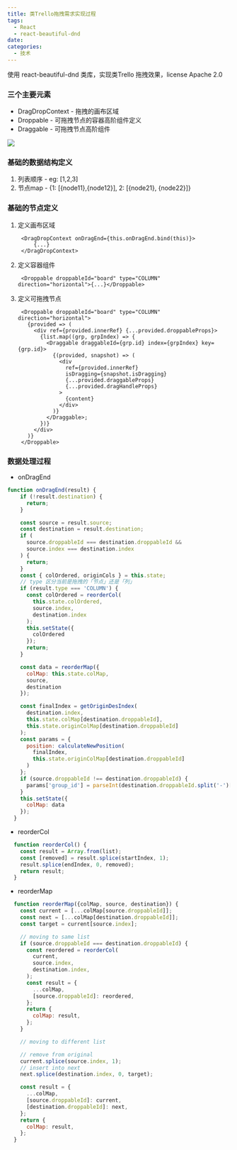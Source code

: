 ```yaml
---
title: 类Trello拖拽需求实现过程
tags:
  - React
  - react-beautiful-dnd
date:
categories:
  - 技术
---
```


使用 react-beautiful-dnd 类库，实现类Trello 拖拽效果，license Apache 2.0

<!-- more -->
### 三个主要元素

- DragDropContext - 拖拽的画布区域
- Droppable - 可拖拽节点的容器高阶组件定义
- Draggable - 可拖拽节点高阶组件

![](https://user-images.githubusercontent.com/2182637/53614150-efbed780-3c2c-11e9-9204-a5d2e746faca.gif)

### 基础的数据结构定义

1. 列表顺序 - eg: [1,2,3]
2. 节点map - {1: [{node11},{node12}], 2: [{node21}, {node22}]}

### 基础的节点定义

1. 定义画布区域

        <DragDropContext onDragEnd={this.onDragEnd.bind(this)}>
        	{...}
        </DragDropContext>

2. 定义容器组件

        <Droppable droppableId="board" type="COLUMN" direction="horizontal">{...}</Droppable>

3. 定义可拖拽节点

        <Droppable droppableId="board" type="COLUMN" direction="horizontal">
          {provided => (
            <div ref={provided.innerRef} {...provided.droppableProps}>
              {list.map((grp, grpIndex) => {
                <Draggable draggableId={grp.id} index={grpIndex} key={grp.id}>
                  {(provided, snapshot) => (
                    <div
                      ref={provided.innerRef}
                      isDragging={snapshot.isDragging}
                      {...provided.draggableProps}
                      {...provided.dragHandleProps}
                    >
                      {content}
                    </div>
                  )}
                </Draggable>;
              })}
            </div>
          )}
        </Droppable>


### 数据处理过程

- onDragEnd
```javascript
function onDragEnd(result) {
    if (!result.destination) {
      return;
    }

    const source = result.source;
    const destination = result.destination;
    if (
      source.droppableId === destination.droppableId &&
      source.index === destination.index
    ) {
      return;
    }
    const { colOrdered, originCols } = this.state;
    // type 区分当前是拖拽的「节点」还是「列」
    if (result.type === 'COLUMN') {
      const colOrdered = reorderCol(
        this.state.colOrdered,
        source.index,
        destination.index
      );
      this.setState({
        colOrdered
      });
      return;
    }

    const data = reorderMap({
      colMap: this.state.colMap,
      source,
      destination
    });

    const finalIndex = getOriginDesIndex(
      destination.index,
      this.state.colMap[destination.droppableId],
      this.state.originColMap[destination.droppableId]
    );
    const params = {
      position: calculateNewPosition(
        finalIndex,
        this.state.originColMap[destination.droppableId]
      )
    };
    if (source.droppableId !== destination.droppableId) {
      params['group_id'] = parseInt(destination.droppableId.split('-')[1], 10);
    }
    this.setState({
      colMap: data
    });
  }
```

- reorderCol
```javascript
  function reorderCol() {
    const result = Array.from(list);
    const [removed] = result.splice(startIndex, 1);
    result.splice(endIndex, 0, removed);
    return result;
  }
```

- reorderMap
```javascript
  function reorderMap({colMap, source, destination}) {
    const current = [...colMap[source.droppableId]];
    const next = [...colMap[destination.droppableId]];
    const target = current[source.index];

    // moving to same list
    if (source.droppableId === destination.droppableId) {
      const reordered = reorderCol(
        current,
        source.index,
        destination.index,
      );
      const result = {
        ...colMap,
        [source.droppableId]: reordered,
      };
      return {
        colMap: result,
      };
    }

    // moving to different list

    // remove from original
    current.splice(source.index, 1);
    // insert into next
    next.splice(destination.index, 0, target);

    const result = {
      ...colMap,
      [source.droppableId]: current,
      [destination.droppableId]: next,
    };
    return {
      colMap: result,
    };
  }
```